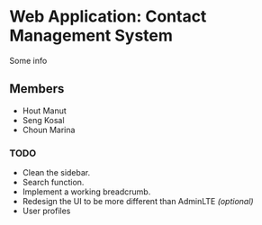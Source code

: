 # Web Application: Contact Management System
Some info

## Members
- Hout Manut
- Seng Kosal
- Choun Marina

### TODO
- Clean the sidebar.
- Search function.
- Implement a working breadcrumb.
- Redesign the UI to be more different than AdminLTE *(optional)*
- User profiles
